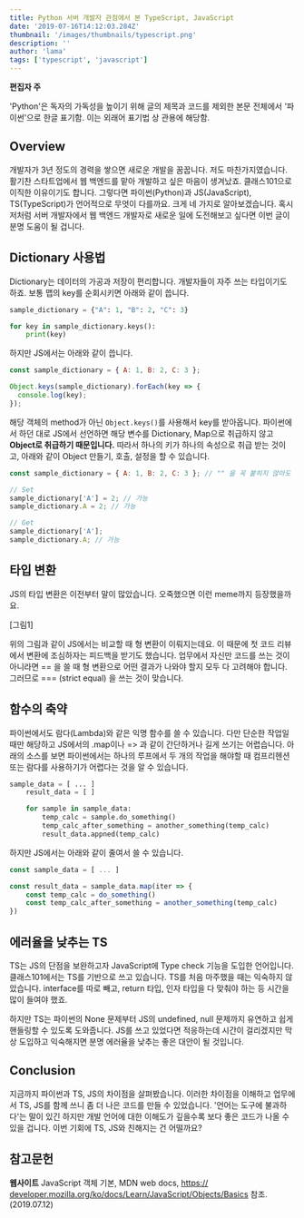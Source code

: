 ```yaml
---
title: Python 서버 개발자 관점에서 본 TypeScript, JavaScript
date: '2019-07-16T14:12:03.284Z'
thumbnail: '/images/thumbnails/typescript.png'
description: ''
author: 'lama'
tags: ['typescript', 'javascript']
---
```


**편집자 주**

'Python'은 독자의 가독성을 높이기 위해 글의 제목과 코드를 제외한 본문 전체에서 '파이썬'으로 한글 표기함. 이는 외래어 표기법 상 관용에 해당함.

## Overview

개발자가 3년 정도의 경력을 쌓으면 새로운 개발을 꿈꿉니다. 저도 마찬가지였습니다. 활기찬 스타트업에서 웹 백엔드를 맡아 개발하고 싶은 마음이 생겨났죠. 클래스101으로 이직한 이유이기도 합니다. 그렇다면 파이썬(Python)과 JS(JavaScript), TS(TypeScript)가 언어적으로 무엇이 다를까요. 크게 네 가지로 알아보겠습니다. 혹시 저처럼 서버 개발자에서 웹 백엔드 개발자로 새로운 일에 도전해보고 싶다면 이번 글이 분명 도움이 될 겁니다.

## Dictionary 사용법

Dictionary는 데이터의 가공과 저장이 편리합니다. 개발자들이 자주 쓰는 타입이기도 하죠. 보통 맵의 key를 순회시키면 아래와 같이 씁니다.

```python
sample_dictionary = {"A": 1, "B": 2, "C": 3}

for key in sample_dictionary.keys():
    print(key)
```

하지만 JS에서는 아래와 같이 씁니다.

```js
const sample_dictionary = { A: 1, B: 2, C: 3 };

Object.keys(sample_dictionary).forEach(key => {
  console.log(key);
});
```

해당 객체의 method가 아닌 `Object.keys()`를 사용해서 key를 받아옵니다. 파이썬에서 하던 대로 JS에서 선언하면 해당 변수를 Dictionary, Map으로 취급하지 않고 **Object로 취급하기 때문입니다.** 따라서 하나의 키가 하나의 속성으로 취급 받는 것이고, 아래와 같이 Object 만들기, 호출, 설정을 할 수 있습니다.

```js
const sample_dictionary = { A: 1, B: 2, C: 3 }; // "" 을 꼭 붙히지 않아도 속성이기때문에 상관없음

// Set
sample_dictionary['A'] = 2; // 가능
sample_dictionary.A = 2; // 가능

// Get
sample_dictionary['A'];
sample_dictionary.A; // 가능
```

## 타입 변환

JS의 타입 변환은 이전부터 말이 많았습니다. 오죽했으면 이런 meme까지 등장했을까요.

[그림1]

위의 그림과 같이 JS에서는 비교할 때 형 변환이 이뤄지는데요. 이 때문에 첫 코드 리뷰에서 변환에 조심하자는 피드백을 받기도 했습니다. 업무에서 자신만 코드를 쓰는 것이 아니라면 == 을 쓸 때 형 변환으로 어떤 결과가 나와야 할지 모두 다 고려해야 합니다. 그러므로 === (strict equal) 을 쓰는 것이 맞습니다.

## 함수의 축약

파이썬에서도 람다(Lambda)와 같은 익명 함수를 쓸 수 있습니다. 다만 단순한 작업일 때만 해당하고 JS에서의 .map이나 => 과 같이 간단하거나 길게 쓰기는 어렵습니다. 아래의 소스를 보면 파이썬에서는 하나의 루프에서 두 개의 작업을 해야할 때 컴프리헨션 또는 람다를 사용하기가 어렵다는 것을 알 수 있습니다.

```python
sample_data = [ ... ]
    result_data = [ ]

    for sample in sample_data:
        temp_calc = sample.do_something()
        temp_calc_after_something = another_something(temp_calc)
        result_data.appned(temp_calc)
```

하지만 JS에서는 아래와 같이 줄여서 쓸 수 있습니다.

```js
const sample_data = [ ... ]

const result_data = sample_data.map(iter => {
    const temp_calc = do_something()
    const temp_calc_after_something = another_something(temp_calc)
})
```

## 에러율을 낮추는 TS

TS는 JS의 단점을 보완하고자 JavaScript에 Type check 기능을 도입한 언어입니다. 클래스101에서는 TS를 기반으로 쓰고 있습니다. TS를 처음 마주했을 때는 익숙하지 않았습니다. interface를 따로 빼고, return 타입, 인자 타입을 다 맞춰야 하는 등 시간을 많이 들여야 했죠.

하지만 TS는 파이썬의 None 문제부터 JS의 undefined, null 문제까지 유연하고 쉽게 핸들링할 수 있도록 도와줍니다. JS를 쓰고 있었다면 적응하는데 시간이 걸리겠지만 막상 도입하고 익숙해지면 분명 에러율을 낮추는 좋은 대안이 될 것입니다.

## Conclusion

지금까지 파이썬과 TS, JS의 차이점을 살펴봤습니다. 이러한 차이점을 이해하고 업무에서 TS, JS를 함께 쓰니 좀 더 나은 코드를 만들 수 있었습니다. '언어는 도구에 불과하다'는 말이 있긴 하지만 개발 언어에 대한 이해도가 깊을수록 보다 좋은 코드가 나올 수 있을 겁니다. 이번 기회에 TS, JS와 친해지는 건 어떨까요?

## 참고문헌

**웹사이트**
JavaScript 객체 기본, MDN web docs, [https:// developer.mozilla.org/ko/docs/Learn/JavaScript/Objects/Basics](https://developer.mozilla.org/ko/docs/Learn/JavaScript/Objects/Basics) 참조. (2019.07.12)
